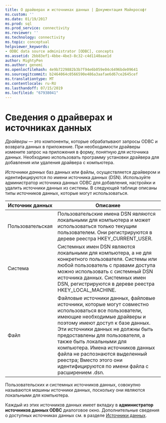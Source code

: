 ```yaml
---
title: О драйверах и источниках данных | Документация Майкрософт
ms.custom: ''
ms.date: 01/19/2017
ms.prod: sql
ms.prod_service: connectivity
ms.reviewer: ''
ms.technology: connectivity
ms.topic: conceptual
helpviewer_keywords:
- ODBC data source administrator [ODBC], concepts
ms.assetid: 2bb83ef1-4bbe-4be3-8c32-c4d1140aae1d
author: MightyPen
ms.author: genemi
ms.openlocfilehash: 4e9b7229882b3b7f94e6b059e04c6496bde09641
ms.sourcegitcommit: b2464064c0566590e486a3aafae6d67ce2645cef
ms.translationtype: MT
ms.contentlocale: ru-RU
ms.lasthandoff: 07/15/2019
ms.locfileid: "67938041"
---
```

# <a name="about-drivers-and-data-sources"></a>Сведения о драйверах и источниках данных
*Драйверы* — это компоненты, которые обрабатывают запросы ODBC и возврата данных в приложение. При необходимости драйверы измените запрос на приложения в форму, понятную для источника данных. Необходимо использовать программу установки драйвера для добавления или удаления драйвера с компьютера.  
  
 *Источники данных* баз данных или файлы, осуществляется драйвером и идентифицируются по имени источника данных (DSN). Используйте администратор источника данных ODBC для добавления, настройки и удалить источники данных из системы. В следующей таблице описаны типы источников данных, которые могут использоваться.  
  
|Источник данных|Описание|  
|-----------------|-----------------|  
|Пользовательская|Пользовательские имена DSN являются локальными для компьютера и может использоваться только текущим пользователем. Они регистрируются в дереве реестра HKEY_CURRENT_USER.|  
|Система|Системных имен DSN являются локальными для компьютера, а не для конкретного пользователя. Системы или любой пользователь с правами доступа можно использовать с системный DSN источника данных. Системных имен DSN, регистрируются в дереве реестра HKEY_LOCAL_MACHINE.|  
|Файл|Файловые источники данных, файловые источники, которые могут совместно использоваться все пользователи, имеющие необходимые драйверы и поэтому имеют доступ к базе данных. Эти источники данных не должны быть предоставлены для пользователя, а также быть локальными для компьютера. Имена источников данных файла не распознаются выделенный реестра; Вместо этого они идентифицируются по имени файла с расширением .dsn.|  
  
 Пользовательских и системных источников данных, совокупно называются *машины* источники данных, поскольку они являются локальными для компьютера.  
  
 Каждый из этих источников данных имеет вкладку в **администратор источников данных ODBC** диалоговое окно. Дополнительные сведения о доступных источниках данных см. в разделе [Источники данных](../../odbc/reference/data-sources.md).
